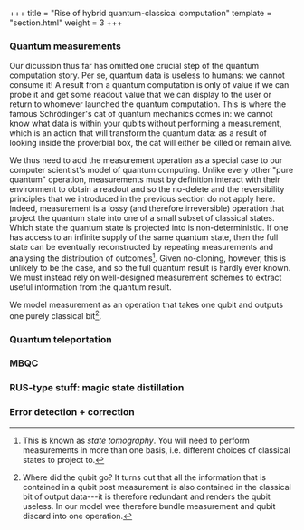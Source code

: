 +++
title = "Rise of hybrid quantum-classical computation"
template = "section.html"
weight = 3
+++

### Quantum measurements

Our dicussion thus far has omitted one crucial step of the quantum computation
story. Per se, quantum data is useless to humans: we cannot consume it!
A result from a quantum computation is only of value if we can probe it
and get some readout value that we can display to the user or return to
whomever launched the quantum computation.
This is where the famous Schrödinger's cat of quantum mechanics comes in:
we cannot know what data is within your qubits without performing a measurement,
which is an action that will transform the quantum data: as a result of
looking inside the proverbial box, the cat will either be killed or remain
alive.

We thus need to add the measurement operation as a special case to our computer
scientist's model of quantum computing.
Unlike every other "pure quantum" operation, measurements must by definition
interact with their environment to obtain a readout and so the no-delete
and the reversibility principles that we introduced in the previous section
do not apply here.
Indeed, measurement is a lossy (and therefore irreversible) operation that
project the quantum state into one of a small subset of classical states.
Which state the quantum state is projected into is non-deterministic.
If one has access to an infinite supply of the same quantum state, then
the full state can be eventually reconstructed by repeating measurements and
analysing the distribution of outcomes[^tomography].
Given no-cloning, however, this is unlikely to be the case, and so the full
quantum result is hardly ever known. We must instead rely on well-designed
measurement schemes to extract useful information from the quantum result.

[^tomography]: This is known as _state tomography_. You will need to perform
measurements in more than one basis, i.e. different choices of classical
states to project to.

We model measurement as an operation that takes one qubit and outputs one
purely classical bit[^disappear].

[^disappear]: Where did the qubit go? It turns out that all the information
that is contained in a qubit post measurement is also contained in the classical
bit of output data---it is therefore redundant and renders the qubit useless.
In our model wee therefore bundle measurement and qubit discard into
one operation.


### Quantum teleportation

### MBQC

### RUS-type stuff: magic state distillation

### Error detection + correction